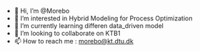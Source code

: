 - 👋 Hi, I’m @Morebo
- 👀 I’m interested in Hybrid Modeling for Process Optimization
- 🌱 I’m currently learning differen data_driven model
- 💞️ I’m looking to collaborate on KTB1 
- 📫 How to reach me : morebo@kt.dtu.dk

<!---
Boskabadi/Boskabadi is a ✨ special ✨ repository because its `README.md` (this file) appears on your GitHub profile.
You can click the Preview link to take a look at your changes.
--->
